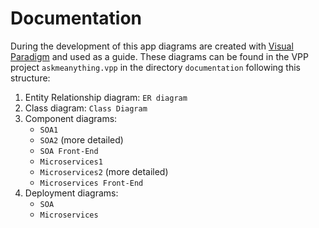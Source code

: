 # Documentation
During the development of this app diagrams are created with [Visual Paradigm](https://www.visual-paradigm.com/) and used as a guide.
These diagrams can be found in the VPP project `askmeanything.vpp` in the directory `documentation` following this structure:
1. Entity Relationship diagram: `ER diagram`
2. Class diagram: `Class Diagram`
3. Component diagrams:
    - `SOA1`
    - `SOA2` (more detailed)
    - `SOA Front-End`
    - `Microservices1`
    - `Microservices2` (more detailed)
    - `Microservices Front-End`
4. Deployment diagrams:
    - `SOA`
    - `Microservices`